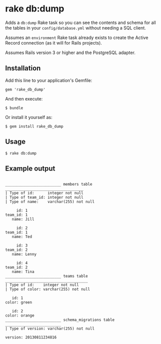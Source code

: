 # rake db:dump

Adds a `db:dump` Rake task so you can see the contents and schema for all the tables in your `config/database.yml` without needing a SQL client.

Assumes an `environment` Rake task already exists to create the Active Record connection (as it will for Rails projects).

Assumes Rails version 3 or higher and the PostgreSQL adapter.

## Installation

Add this line to your application's Gemfile:

    gem 'rake_db_dump'

And then execute:

    $ bundle

Or install it yourself as:

    $ gem install rake_db_dump

## Usage

    $ rake db:dump

## Example output
```

_________________________ members table ___________________________________
| Type of id:      integer not null
| Type of team_id: integer not null
| Type of name:    varchar(255) not null

     id: 1
team_id: 1
   name: Jill

     id: 2
team_id: 1
   name: Ted

     id: 3
team_id: 2
   name: Lenny

     id: 4
team_id: 2
   name: Tina
_________________________ teams table _____________________________________
| Type of id:    integer not null
| Type of color: varchar(255) not null

   id: 1
color: green

   id: 2
color: orange
_________________________ schema_migrations table _________________________
| Type of version: varchar(255) not null

version: 20130811234816
```
